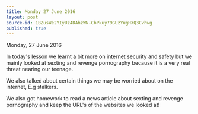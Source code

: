 ```yaml
---
title: Monday 27 June 2016
layout: post
source-id: 1B2usWe2YIyUz4DAhzWN-CbPkuy79GUzYugHXQ3Cvhwg
published: true
---
```

Monday, 27 June 2016

In today's lesson we learnt a bit more on internet security and safety but we mainly looked at sexting and revenge pornography because it is a very real threat nearing our teenage.

We also talked about certain things we may be worried about on the internet, E.g stalkers.

We also got homework to read a news article about sexting and revenge pornography and keep the URL's of the websites we looked at!

